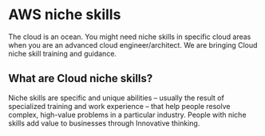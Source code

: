# AWS niche skills

The cloud is an ocean. You might need niche skills in specific cloud areas when you are an advanced cloud engineer/architect. 
We are bringing Cloud niche skill training and guidance. 

## What are Cloud niche skills?
Niche skills are specific and unique abilities – usually the result of specialized training and work experience – that help people resolve complex, high-value problems in a particular industry. People with niche skills add value to businesses through Innovative thinking.
